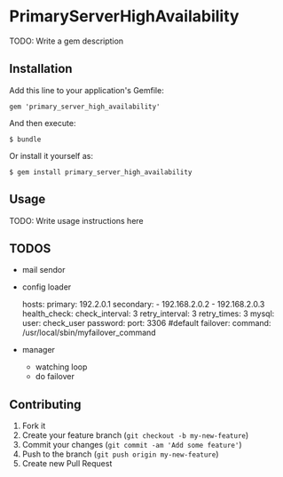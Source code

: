 # PrimaryServerHighAvailability

TODO: Write a gem description

## Installation

Add this line to your application's Gemfile:

    gem 'primary_server_high_availability'

And then execute:

    $ bundle

Or install it yourself as:

    $ gem install primary_server_high_availability

## Usage

TODO: Write usage instructions here

## TODOS

* mail sendor

* config loader


    hosts:
      primary: 192.2.0.1
      secondary:
        - 192.168.2.0.2
        - 192.168.2.0.3
    health_check:
      check_interval: 3
      retry_interval: 3
      retry_times: 3
      mysql:
        user: check_user
        password: 
        port: 3306 #default
    failover:
      command: /usr/local/sbin/myfailover_command

* manager
    * watching loop
    * do failover


## Contributing

1. Fork it
2. Create your feature branch (`git checkout -b my-new-feature`)
3. Commit your changes (`git commit -am 'Add some feature'`)
4. Push to the branch (`git push origin my-new-feature`)
5. Create new Pull Request
